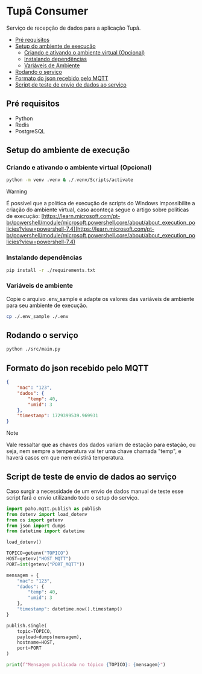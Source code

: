 # Tupã Consumer
Serviço de recepção de dados para a aplicação Tupã.

- [Pré requisitos](#pré-requisitos)
- [Setup do ambiente de execução](#setup-do-ambiente-de-execução)
    - [Criando e ativando o ambiente virtual (Opcional)](#criando-e-ativando-o-ambiente-virtual-opcional)
    - [Instalando dependências](#instalando-dependências)
    - [Variáveis de Ambiente](#variáveis-de-ambiente)
- [Rodando o serviço](#rodando-o-serviço)
- [Formato do json recebido pelo MQTT](#formato-do-json-recebido-pelo-mqtt)
- [Script de teste de envio de dados ao serviço](#script-de-teste-de-envio-de-dados-ao-serviço)

## Pré requisitos
- Python
- Redis
- PostgreSQL

## Setup do ambiente de execução

### Criando e ativando o ambiente virtual (Opcional)
```bash
python -m venv .venv & ./.venv/Scripts/activate
```

> [!WARNING]
> É possível que a política de execução de scripts do Windows impossibilite a criação do ambiente virtual, caso aconteça segue o artigo sobre políticas de execução: [https://learn.microsoft.com/pt-br/powershell/module/microsoft.powershell.core/about/about_execution_policies?view=powershell-7.4](https://learn.microsoft.com/pt-br/powershell/module/microsoft.powershell.core/about/about_execution_policies?view=powershell-7.4)

### Instalando dependências
```bash
pip install -r ./requirements.txt
```

### Variáveis de ambiente
Copie o arquivo .env_sample e adapte os valores das variáveis de ambiente para seu ambiente de execução.
```bash
cp ./.env_sample ./.env
```

## Rodando o serviço
```bash
python ./src/main.py
```

## Formato do json recebido pelo MQTT
```json
{
    "mac": "123",
    "dados": {
        "temp": 40,
        "umid": 3
    },
    "timestamp": 1729399539.969931
}
```
> [!NOTE]
> Vale ressaltar que as chaves dos dados variam de estação para estação, ou seja, nem sempre a temperatura vai ter uma chave chamada "temp", e haverá casos em que nem existirá temperatura.

## Script de teste de envio de dados ao serviço
Caso surgir a necessidade de um envio de dados manual de teste esse script fará o envio utilizando todo o setup do serviço.
```py
import paho.mqtt.publish as publish
from dotenv import load_dotenv
from os import getenv
from json import dumps
from datetime import datetime

load_dotenv()

TOPICO=getenv("TOPICO")
HOST=getenv("HOST_MQTT")
PORT=int(getenv("PORT_MQTT"))

mensagem = {
    "mac": "123",
    "dados": {
        "temp": 40,
        "umid": 3
    },
    "timestamp": datetime.now().timestamp()
}

publish.single(
    topic=TOPICO,
    payload=dumps(mensagem),
    hostname=HOST,
    port=PORT
)

print(f"Mensagem publicada no tópico {TOPICO}: {mensagem}")
```

